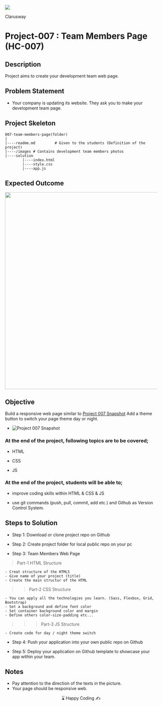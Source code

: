 ![](https://github.com/cemispirli/Team-Members-Page/blob/master/Team%20Members%20Page.gif)
<p>Clarusway<img align="right"
  src="https://secure.meetupstatic.com/photos/event/3/1/b/9/600_488352729.jpeg"  width="15px"></p>

# Project-007 : Team Members Page (HC-007)

## Description
Project aims to create your development team web page.

## Problem Statement

- Your company is updating its website. They ask you to make your development team page.

## Project Skeleton 

```
007-team-members-page(folder)
|
|----readme.md         # Given to the students (Definition of the project)
|----/images # Contains development team members photos         
|----solution
        |----index.html  
        |----style.css   
        |----app.js
```

## Expected Outcome

<img src="./Project_007_.png" width="650" />

## Objective

Build a responsive web page similar to [Project 007 Snapshot](Project_007_.png)
Add a theme button to switch your page theme day or night.

- ![Project 007 Snapshot](project.gif)

### At the end of the project, following topics are to be covered;

- HTML 

- CSS

- JS


### At the end of the project, students will be able to;

- improve coding skills within HTML & CSS & JS

- use git commands (push, pull, commit, add etc.) and Github as Version Control System.

## Steps to Solution
  
- Step 1: Download or clone project repo on Github 

- Step 2: Create project folder for local public repo on your pc

- Step 3: Team Members Web Page

>Part-1 HTML Structure

	- Creat structure of the HTML5
	- Give name of your project (title)
	- Create the main structur of the HTML

>>Part-2 CSS Structure

    - You can apply all the technologies you learn. (Sass, Flexbox, Grid, Bootstrap)
	- Set a background and define font color
	- Set container background color and margin
	- Define others color-size-padding etc...

>>>Part-3 JS Structure

	- Create code for day / night theme switch
	
- Step 4: Push your application into your own public repo on Github

- Step 5: Deploy your application on Github template to showcase your app within your team.

## Notes

- Pay attention to the direction of the texts in the picture.
- Your page should be responsive web.

<center> ⌛ Happy Coding  ✍ </center>

